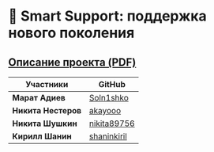 # 🤝 Smart Support: поддержка нового поколения

## [Описание проекта (PDF)](presentation.pdf)

| Участники | GitHub |
|----------|--------|
| **Марат Адиев** | [Soln1shko](https://github.com/Soln1shko) |
| **Никита Нестеров** | [akayooo](https://github.com/akayooo) |
| **Никита Шушкин** | [nikita89756](https://github.com/nikita89756) |
| **Кирилл Шанин** | [shaninkiril](https://github.com/shaninkirill) |
